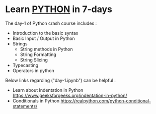 
# Learn [PYTHON]("https://www.python.org") in 7-days 
The day-1 of Python crash course includes :
- Introduction to the basic syntax
- Basic Input / Output in Python
- Strings
  - String methods in Python 
  - String Formatting
  - String Slicing 
- Typecasting 
- Operators in python 

Below links regarding ("day-1.ipynb") can be helpful : 
- Learn about Indentation in Python  
  https://www.geeksforgeeks.org/indentation-in-python/
- Conditionals in Python
  https://realpython.com/python-conditional-statements/

